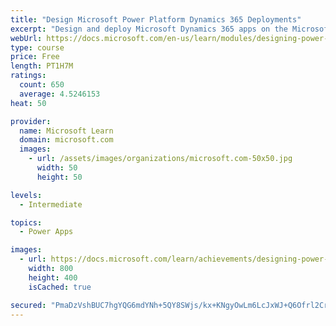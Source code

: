```yaml
---
title: "Design Microsoft Power Platform Dynamics 365 Deployments"
excerpt: "Design and deploy Microsoft Dynamics 365 apps on the Microsoft Power Platform. Best Practices during this process will decrease the chances of technical issues in the future related to poor application lifecycle management process and storage limitations. The first step before the customization and configuration of the solution takes place is the configuration of your online tenant and online environment"
webUrl: https://docs.microsoft.com/en-us/learn/modules/designing-power-platform-deployments/
type: course
price: Free
length: PT1H7M
ratings:
  count: 650
  average: 4.5246153
heat: 50

provider:
  name: Microsoft Learn
  domain: microsoft.com
  images:
    - url: /assets/images/organizations/microsoft.com-50x50.jpg
      width: 50
      height: 50

levels:
  - Intermediate

topics:
  - Power Apps

images:
  - url: https://docs.microsoft.com/learn/achievements/designing-power-platform-deployments-social.png
    width: 800
    height: 400
    isCached: true

secured: "PmaDzVshBUC7hgYQG6mdYNh+5QY8SWjs/kx+KNgyOwLm6LcJxWJ+Q6Ofrl2Cr3Ug3V5VYyPfSJF4Tn0KkJttAHEM/U1XWsvcWrL9lfXlTAJLz8hwG1LUBLkqiz5LOxBpXfUbE4hjynEhYpbhTk8S1Hd2SrVeD4lfpY5dPcjQHyoUaBzgoU6o/t7ULZHdovPoWDkbVRsKpKZiAAK6qcjAQcSMnsu60KZwAdplAX4QDFPYGBz6jRKcocb7E1Dk/q+DXvCi+QKZ1JhXjgI8Tpd62FziX7VI8+ix/msrzlLgkslK3wjPanPesKO9+SktQDoDsl/cs1xmb8nnUk9ZlNY/6BzJPNP5xFlfeYq4qJ+5ZJUKbh4jvwMFErpHq602N1uVnj4wPIljot0LjtO55aLZdc0Ulr1+B50d9NF3BvE2V6k=;5CIym6RmwOctLnWUPPctiw=="
---
```


